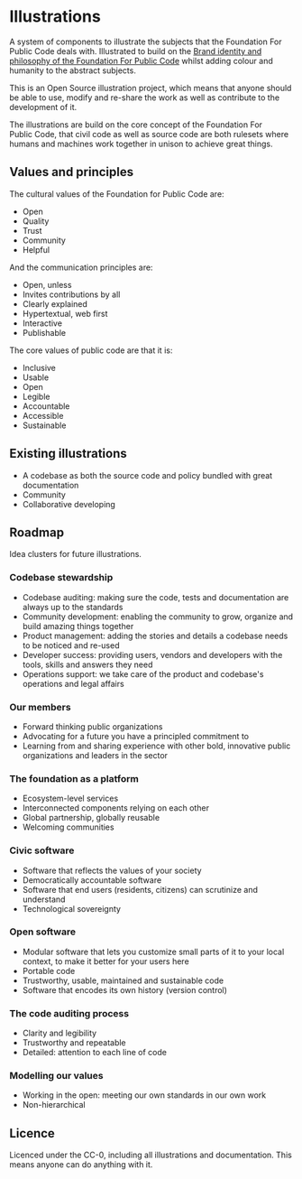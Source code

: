 # Illustrations

A system of components to illustrate the subjects that the Foundation For Public Code deals with. Illustrated to build on the [Brand identity and philosophy of the Foundation For Public Code](https://brand.publiccode.net/) whilst adding colour and humanity to the abstract subjects.

This is an Open Source illustration project, which means that anyone should be able to use, modify and re-share the work as well as contribute to the development of it.

The illustrations are build on the core concept of the Foundation For Public Code, that civil code as well as source code are both rulesets where humans and machines work together in unison to achieve great things.

## Values and principles

The cultural values of the Foundation for Public Code are:

* Open
* Quality
* Trust
* Community
* Helpful

And the communication principles are:

* Open, unless
* Invites contributions by all
* Clearly explained
* Hypertextual, web first
* Interactive
* Publishable

The core values of public code are that it is:

* Inclusive
* Usable
* Open
* Legible
* Accountable
* Accessible
* Sustainable

## Existing illustrations

* A codebase as both the source code and policy bundled with great documentation
* Community
* Collaborative developing

## Roadmap

Idea clusters for future illustrations.

### Codebase stewardship

* Codebase auditing: making sure the code, tests and documentation are always up to the standards
* Community development: enabling the community to grow, organize and build amazing things together
* Product management: adding the stories and details a codebase needs to be noticed and re-used
* Developer success: providing users, vendors and developers with the tools, skills and answers they need
* Operations support: we take care of the product and codebase's operations and legal affairs

### Our members

* Forward thinking public organizations
* Advocating for a future you have a principled commitment to
* Learning from and sharing experience with other bold, innovative public organizations and leaders in the sector

### The foundation as a platform

* Ecosystem-level services
* Interconnected components relying on each other
* Global partnership, globally reusable
* Welcoming communities

### Civic software

* Software that reflects the values of your society
* Democratically accountable software
* Software that end users (residents, citizens) can scrutinize and understand
* Technological sovereignty

### Open software

* Modular software that lets you customize small parts of it to your local context, to make it better for your users here
* Portable code
* Trustworthy, usable, maintained and sustainable code
* Software that encodes its own history (version control)

### The code auditing process

* Clarity and legibility
* Trustworthy and repeatable
* Detailed: attention to each line of code

### Modelling our values

* Working in the open: meeting our own standards in our own work
* Non-hierarchical

## Licence

Licenced under the CC-0, including all illustrations and documentation. This means anyone can do anything with it.
